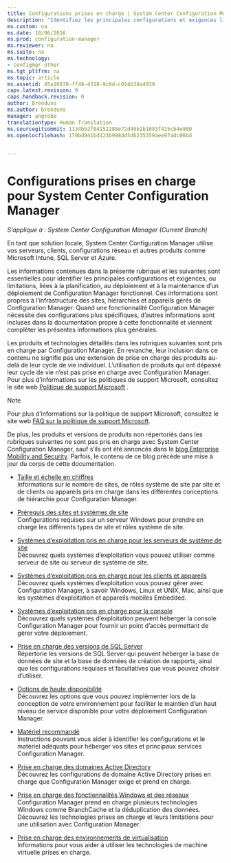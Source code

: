 ```yaml
---
title: Configurations prises en charge | System Center Configuration Manager
description: "Identifiez les principales configurations et exigences liées à la planification, au déploiement et à la maintenance d’un déploiement de System Center Configuration Manager fonctionnel."
ms.custom: na
ms.date: 10/06/2016
ms.prod: configuration-manager
ms.reviewer: na
ms.suite: na
ms.technology:
- configmgr-other
ms.tgt_pltfrm: na
ms.topic: article
ms.assetid: 45a10878-ff48-4318-9c6d-c014b38a4039
caps.latest.revision: 9
caps.handback.revision: 0
author: Brenduns
ms.author: brenduns
manager: angrobe
translationtype: Human Translation
ms.sourcegitcommit: 1134bb2f04152288e72d40b1b1083f415cb4e900
ms.openlocfilehash: 170bd941bd123b998dd5d6235359aee97adc06bd


---
```

# <a name="supported-configurations-for-system-center-configuration-manager"></a>Configurations prises en charge pour System Center Configuration Manager

*S’applique à : System Center Configuration Manager (Current Branch)*

En tant que solution locale, System Center Configuration Manager utilise vos serveurs, clients, configurations réseau et autres produits comme Microsoft Intune, SQL Server et Azure.

Les informations contenues dans la présente rubrique et les suivantes sont essentielles pour identifier les principales configurations et exigences, ou limitations, liées à la planification, au déploiement et à la maintenance d’un déploiement de Configuration Manager fonctionnel.  Ces informations sont propres à l’infrastructure des sites, hiérarchies et appareils gérés de Configuration Manager. Quand une fonctionnalité Configuration Manager nécessite des configurations plus spécifiques, d’autres informations sont incluses dans la documentation propre à cette fonctionnalité et viennent compléter les présentes informations plus générales.  

 Les produits et technologies détaillés dans les rubriques suivantes sont pris en charge par Configuration Manager. En revanche, leur inclusion dans ce contenu ne signifie pas une extension de prise en charge des produits au-delà de leur cycle de vie individuel. L’utilisation de produits qui ont dépassé leur cycle de vie n’est pas prise en charge avec Configuration Manager. Pour plus d’informations sur les politiques de support Microsoft, consultez le site web [Politique de support Microsoft](http://go.microsoft.com/fwlink/p/?LinkId=208270) .  

> [!NOTE]  
>  Pour plus d’informations sur la politique de support Microsoft, consultez le site web [FAQ sur la politique de support Microsoft](http://go.microsoft.com/fwlink/p/?LinkId=31976).  

 De plus, les produits et versions de produits non répertoriés dans les rubriques suivantes ne sont pas pris en charge avec System Center Configuration Manager, sauf s’ils ont été annoncés dans le [blog Enterprise Mobility and Security](https://blogs.technet.microsoft.com/enterprisemobility/).  Parfois, le contenu de ce blog précède une mise à jour du corps de cette documentation.


-  [Taille et échelle en chiffres](../../../core/plan-design/configs/size-and-scale-numbers.md)  
Informations sur le nombre de sites, de rôles système de site par site et de clients ou appareils pris en charge dans les différentes conceptions de hiérarchie pour Configuration Manager.

-  [Prérequis des sites et systèmes de site](../../../core/plan-design/configs/site-and-site-system-prerequisites.md)  
Configurations requises sur un serveur Windows pour prendre en charge les différents types de site et rôles système de site.

-  [Systèmes d’exploitation pris en charge pour les serveurs de système de site](../../../core/plan-design/configs/supported-operating-systems-for-site-system-servers.md)  
Découvrez quels systèmes d’exploitation vous pouvez utiliser comme serveur de site ou serveur de système de site.

-  [Systèmes d’exploitation pris en charge pour les clients et appareils](../../../core/plan-design/configs/supported-operating-systems-for-clients-and-devices.md)  
Découvrez quels systèmes d’exploitation vous pouvez gérer avec Configuration Manager, à savoir Windows, Linux et UNIX, Mac, ainsi que les systèmes d’exploitation et appareils mobiles Embedded.

-  [Systèmes d’exploitation pris en charge pour la console](../../../core/plan-design/configs/supported-operating-systems-consoles.md)  
Découvrez quels systèmes d’exploitation peuvent héberger la console Configuration Manager pour fournir un point d’accès permettant de gérer votre déploiement.  

-  [Prise en charge des versions de SQL Server](../../../core/plan-design/configs/support-for-sql-server-versions.md)  
Répertorie les versions de SQL Server qui peuvent héberger la base de données de site et la base de données de création de rapports, ainsi que les configurations requises et facultatives que vous pouvez choisir d’utiliser.

-  [Options de haute disponibilité](../../../protect/understand/high-availability-options.md)  
Découvrez les options que vous pouvez implémenter lors de la conception de votre environnement pour faciliter le maintien d’un haut niveau de service disponible pour votre déploiement Configuration Manager.

-  [Matériel recommandé](../../../core/plan-design/configs/recommended-hardware.md)  
Instructions pouvant vous aider à identifier les configurations et le matériel adéquats pour héberger vos sites et principaux services Configuration Manager.

-  [Prise en charge des domaines Active Directory](../../../core/plan-design/configs/support-for-active-directory-domains.md)  
Découvrez les configurations de domaine Active Directory prises en charge que Configuration Manager exige et prend en charge.

-  [Prise en charge des fonctionnalités Windows et des réseaux](../../../core/plan-design/configs/support-for-windows-features-and-networks.md)  
Configuration Manager prend en charge plusieurs technologies Windows comme BranchCache et la déduplication des données. Découvrez les technologies prises en charge et leurs limitations pour une utilisation avec Configuration Manager.

-  [Prise en charge des environnements de virtualisation](../../../core/plan-design/configs/support-for-virtualization-environments.md)  
Informations pour vous aider à utiliser les technologies de machine virtuelle prises en charge.



<!--HONumber=Nov16_HO1-->


